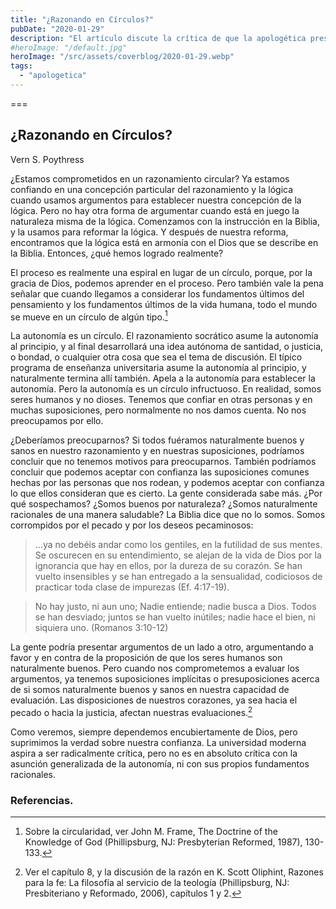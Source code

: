 ```yaml
---
title: "¿Razonando en Círculos?"
pubDate: "2020-01-29"
description: "El artículo discute la crítica de que la apologética presuposicional emplea razonamiento circular. Argumenta que, aunque todos razonan en círculos en un sentido, los presuposicionalistas hacen un «razonamiento en espiral» que se basa en la coherencia interna y la revelación divina, diferenciándolo de otros círculos viciosos."
#heroImage: "/default.jpg"
heroImage: "/src/assets/coverblog/2020-01-29.webp"
tags:
  - "apologetica"
---
```


===

## ¿Razonando en Círculos?

Vern S. Poythress

¿Estamos comprometidos en un razonamiento circular? Ya estamos confiando en una concepción particular del razonamiento y la lógica cuando usamos argumentos para establecer nuestra concepción de la lógica. Pero no hay otra forma de argumentar cuando está en juego la naturaleza misma de la lógica. Comenzamos con la instrucción en la Biblia, y la usamos para reformar la lógica. Y después de nuestra reforma, encontramos que la lógica está en armonía con el Dios que se describe en la Biblia. Entonces, ¿qué hemos logrado realmente?

El proceso es realmente una espiral en lugar de un círculo, porque, por la gracia de Dios, podemos aprender en el proceso. Pero también vale la pena señalar que cuando llegamos a considerar los fundamentos últimos del pensamiento y los fundamentos últimos de la vida humana, todo el mundo se mueve en un círculo de algún tipo.[^1]

La autonomía es un círculo. El razonamiento socrático asume la autonomía al principio, y al final desarrollará una idea autónoma de santidad, o justicia, o bondad, o cualquier otra cosa que sea el tema de discusión. El típico programa de enseñanza universitaria asume la autonomía al principio, y naturalmente termina allí también. Apela a la autonomía para establecer la autonomía. Pero la autonomía es un círculo infructuoso. En realidad, somos seres humanos y no dioses. Tenemos que confiar en otras personas y en muchas suposiciones, pero normalmente no nos damos cuenta. No nos preocupamos por ello.

¿Deberíamos preocuparnos? Si todos fuéramos naturalmente buenos y sanos en nuestro razonamiento y en nuestras suposiciones, podríamos concluir que no tenemos motivos para preocuparnos. También podríamos concluir que podemos aceptar con confianza las suposiciones comunes hechas por las personas que nos rodean, y podemos aceptar con confianza lo que ellos consideran que es cierto. La gente considerada sabe más. ¿Por qué sospechamos? ¿Somos buenos por naturaleza? ¿Somos naturalmente racionales de una manera saludable? La Biblia dice que no lo somos. Somos corrompidos por el pecado y por los deseos pecaminosos:

> …ya no debéis andar como los gentiles, en la futilidad de sus mentes. Se oscurecen en su entendimiento, se alejan de la vida de Dios por la ignorancia que hay en ellos, por la dureza de su corazón. Se han vuelto insensibles y se han entregado a la sensualidad, codiciosos de practicar toda clase de impurezas (Ef. 4:17-19).

> No hay justo, ni aun uno; Nadie entiende; nadie busca a Dios. Todos se han desviado; juntos se han vuelto inútiles; nadie hace el bien, ni siquiera uno. (Romanos 3:10-12)

La gente podría presentar argumentos de un lado a otro, argumentando a favor y en contra de la proposición de que los seres humanos son naturalmente buenos. Pero cuando nos comprometemos a evaluar los argumentos, ya tenemos suposiciones implícitas o presuposiciones acerca de si somos naturalmente buenos y sanos en nuestra capacidad de evaluación. Las disposiciones de nuestros corazones, ya sea hacia el pecado o hacia la justicia, afectan nuestras evaluaciones.[^2]

Como veremos, siempre dependemos encubiertamente de Dios, pero suprimimos la verdad sobre nuestra confianza. La universidad moderna aspira a ser radicalmente crítica, pero no es en absoluto crítica con la asunción generalizada de la autonomía, ni con sus propios fundamentos racionales.

### Referencias.

[^1]: Sobre la circularidad, ver John M. Frame, The Doctrine of the Knowledge of God (Phillipsburg, NJ: Presbyterian Reformed, 1987), 130-133.
[^2]: Ver el capítulo 8, y la discusión de la razón en K. Scott Oliphint, Razones para la fe: La filosofía al servicio de la teología (Phillipsburg, NJ: Presbiteriano y Reformado, 2006), capítulos 1 y 2.
